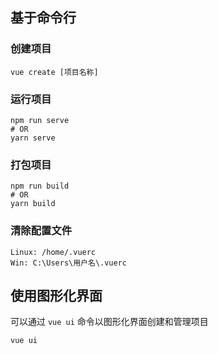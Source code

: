 ## 基于命令行

### 创建项目

```
vue create [项目名称]
```

### 运行项目

```shell
npm run serve
# OR
yarn serve
```

### 打包项目

```shell
npm run build
# OR
yarn build
```

### 清除配置文件

```
Linux: /home/.vuerc
Win: C:\Users\用户名\.vuerc
```

#### 

## 使用图形化界面

可以通过 `vue ui` 命令以图形化界面创建和管理项目

```shell
vue ui
```

